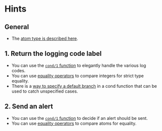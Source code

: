 # Hints

## General

- The [atom type is described here][atom].

## 1. Return the logging code label

- You can use the [`cond/1` function][cond] to elegantly handle the various log codes.
- You can use [equality operators][equality] to compare integers for strict type equality.
- There is a [way to specify a default branch][cond] in a cond function that can be used to catch unspecified cases.

## 2. Send an alert

- You can use the [`cond/1` function][cond] to decide if an alert should be sent.
- You can use [equality operators][equality] to compare atoms for equality.

[equality]: https://elixir-lang.org/getting-started/basic-operators.html
[atom]: https://elixir-lang.org/getting-started/basic-types.html#atoms
[cond]: https://elixir-lang.org/getting-started/case-cond-and-if.html#cond
